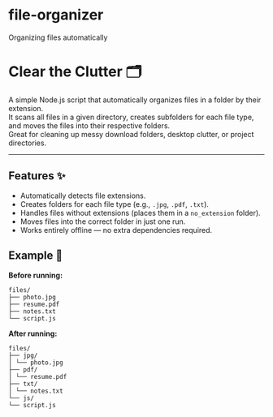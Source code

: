 # file-organizer
Organizing files automatically

# Clear the Clutter 🗂️

A simple Node.js script that automatically organizes files in a folder by their extension.  
It scans all files in a given directory, creates subfolders for each file type, and moves the files into their respective folders.  
Great for cleaning up messy download folders, desktop clutter, or project directories.

---

## Features ✨
- Automatically detects file extensions.
- Creates folders for each file type (e.g., `.jpg`, `.pdf`, `.txt`).
- Handles files without extensions (places them in a `no_extension` folder).
- Moves files into the correct folder in just one run.
- Works entirely offline — no extra dependencies required.

## Example 📂

**Before running:**
```
files/
├── photo.jpg
├── resume.pdf
├── notes.txt
└── script.js
```

**After running:**
```
files/
├── jpg/
│ └── photo.jpg
├── pdf/
│ └── resume.pdf
├── txt/
│ └── notes.txt
└── js/
└── script.js
```
